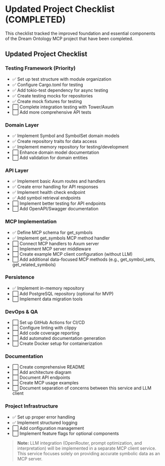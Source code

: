 # Updated Project Checklist (COMPLETED)

This checklist tracked the improved foundation and essential components of the Dream Ontology MCP project that have been completed.

## Updated Project Checklist

### Testing Framework (Priority)

- ✅ Set up test structure with module organization
- ✅ Configure Cargo.toml for testing
- ✅ Add tokio-test dependency for async testing
- ✅ Create testing mocks for repositories
- ✅ Create mock fixtures for testing
- ⬜ Complete integration testing with Tower/Axum
- ⬜ Add more comprehensive API tests

### Domain Layer

- ✅ Implement Symbol and SymbolSet domain models
- ✅ Create repository traits for data access
- ✅ Implement memory repository for testing/development
- ⬜ Enhance domain model documentation
- ⬜ Add validation for domain entities

### API Layer

- ✅ Implement basic Axum routes and handlers
- ✅ Create error handling for API responses
- ✅ Implement health check endpoint
- ✅ Add symbol retrieval endpoints
- ⬜ Implement better testing for API endpoints
- ⬜ Add OpenAPI/Swagger documentation

### MCP Implementation

- ✅ Define MCP schema for get_symbols
- ✅ Implement get_symbols MCP method handler
- ⬜ Connect MCP handlers to Axum server
- ⬜ Implement MCP server middleware
- ⬜ Create example MCP client configuration (without LLM)
- ⬜ Add additional data-focused MCP methods (e.g., get_symbol_sets, get_related_symbols)

### Persistence

- ✅ Implement in-memory repository
- ⬜ Add PostgreSQL repository (optional for MVP)
- ⬜ Implement data migration tools

### DevOps & QA

- ⬜ Set up GitHub Actions for CI/CD
- ⬜ Configure linting with clippy
- ⬜ Add code coverage reporting
- ⬜ Add automated documentation generation
- ⬜ Create Docker setup for containerization

### Documentation

- ⬜ Create comprehensive README
- ⬜ Add architecture diagram
- ⬜ Document API endpoints
- ⬜ Create MCP usage examples
- ⬜ Document separation of concerns between this service and LLM client

### Project Infrastructure

- ✅ Set up proper error handling
- ✅ Implement structured logging
- ⬜ Add configuration management
- ⬜ Implement feature flags for optional components

> **Note:** LLM integration (OpenRouter, prompt optimization, and interpretation) will be implemented in a separate MCP client service. This service focuses solely on providing accurate symbolic data as an MCP server.
